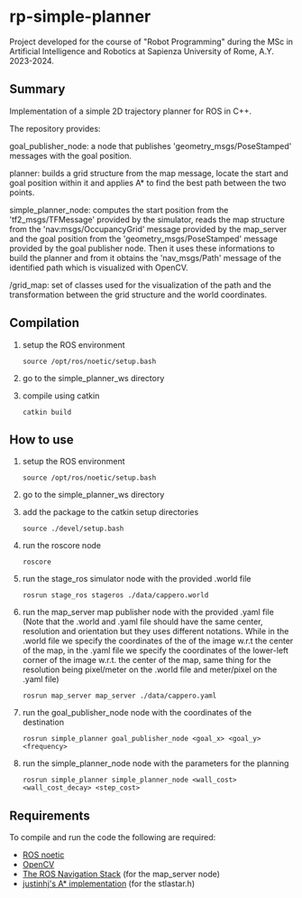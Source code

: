 # rp-simple-planner

Project developed for the course of "Robot Programming" during the MSc in Artificial Intelligence and Robotics at Sapienza University of Rome, A.Y. 2023-2024.


## Summary

Implementation of a simple 2D trajectory planner for ROS in C++.

The repository provides:

goal_publisher_node: a node that publishes 'geometry_msgs/PoseStamped' messages with the goal position.

planner: builds a grid structure from the map message, locate the start and goal position within it and applies A* to find the best path between the two points.

simple_planner_node: computes the start position from the 'tf2_msgs/TFMessage' provided by the simulator, reads the map structure from the 'nav:msgs/OccupancyGrid' message provided by the map_server and the goal position from the 'geometry_msgs/PoseStamped' message provided by the goal publisher node. Then it uses these informations to build the planner and from it obtains the 'nav_msgs/Path' message of the identified path which is visualized with OpenCV.

/grid_map: set of classes used for the visualization of the path and the transformation between the grid structure and the world coordinates.


## Compilation

1)  setup the ROS environment

        source /opt/ros/noetic/setup.bash

2)  go to the simple_planner_ws directory

3)  compile using catkin

        catkin build


## How to use

1)  setup the ROS environment

        source /opt/ros/noetic/setup.bash
    
3)  go to the simple_planner_ws directory

4)  add the package to the catkin setup directories

        source ./devel/setup.bash

5)  run the roscore node

        roscore

6)  run the stage_ros simulator node with the provided .world file

        rosrun stage_ros stageros ./data/cappero.world

7)  run the map_server map publisher node with the provided .yaml file 
(Note that the .world and .yaml file should have the same center, resolution and orientation but they uses different notations. While in the .world file we specify the coordinates of the of the image w.r.t the center of the map, in the .yaml file we specify the coordinates of the lower-left corner of the image w.r.t. the center of the map, same thing for the resolution being pixel/meter on the .world file and meter/pixel on the .yaml file)

        rosrun map_server map_server ./data/cappero.yaml

8)  run the goal_publisher_node node with the coordinates of the destination

        rosrun simple_planner goal_publisher_node <goal_x> <goal_y> <frequency>

9)  run the simple_planner_node node with the parameters for the planning

        rosrun simple_planner simple_planner_node <wall_cost> <wall_cost_decay> <step_cost>
        

## Requirements

To compile and run the code the following are required:

*   [ROS noetic](https://wiki.ros.org/noetic)
*   [OpenCV](https://opencv.org)
*   [The ROS Navigation Stack](https://github.com/ros-planning/navigation) (for the map_server node)
*   [justinhj's A* implementation](https://github.com/justinhj/astar-algorithm-cpp) (for the stlastar.h)
